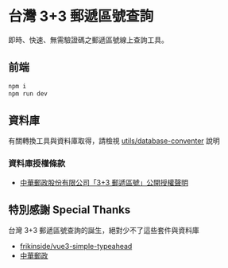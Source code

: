 # 台灣 3+3 郵遞區號查詢

即時、快速、無需驗證碼之郵遞區號線上查詢工具。
## 前端
```bash
npm i
npm run dev
```
## 資料庫
有關轉換工具與資料庫取得，請檢視 [utils/database-conventer](https://github.com/gnehs/TaiwanZipcode/tree/main/utils/database-conventer) 說明
### 資料庫授權條款
- [中華郵政股份有限公司「3+3 郵遞區號」公開授權聲明](https://www.post.gov.tw/post/download/%E4%B8%AD%E8%8F%AF%E9%83%B5%E6%94%BF%E8%82%A1%E4%BB%BD%E6%9C%89%E9%99%90%E5%85%AC%E5%8F%B83%2B3%E9%83%B5%E9%81%9E%E5%8D%80%E8%99%9F%E5%85%AC%E9%96%8B%E6%8E%88%E6%AC%8A%E8%81%B2%E6%98%8E.pdf)
## 特別感謝 Special Thanks
台灣 3+3 郵遞區號查詢的誕生，絕對少不了這些套件與資料庫
- [frikinside/vue3-simple-typeahead](https://github.com/frikinside/vue3-simple-typeahead)
- [中華郵政](https://www.post.gov.tw/)